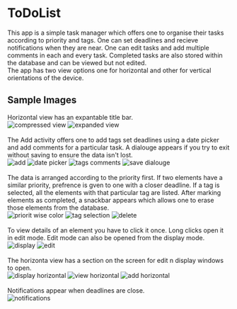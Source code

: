 # ToDoList
This app is a simple task manager which offers one to organise their tasks according to priority and tags.
One can set deadlines and recieve notifications when they are near. 
One can edit tasks and add multiple comments in each and every task.
Completed tasks are also stored within the database and can be viewed but not edited.
<br/>
The app has two view options one for horizontal and other for vertical orientations of the device.

## Sample Images
Horizontal view has an expantable title bar.<br/>
![compressed view](https://user-images.githubusercontent.com/36541302/40447908-a067c4d0-5ef1-11e8-82b0-963dbcee08a9.png)
![expanded view](https://user-images.githubusercontent.com/36541302/40447910-a0aa255a-5ef1-11e8-947c-29711b03e46c.png)
<br/><br/>
The Add activity offers one to add tags set deadlines using a date picker and add comments for a particular task. 
A dialouge appears if you try to exit without saving to ensure the data isn't lost.
<br/>
![add](https://user-images.githubusercontent.com/36541302/40448050-fce7336c-5ef1-11e8-8d80-a05e27ad3cc1.png)
![date picker](https://user-images.githubusercontent.com/36541302/40448043-fc5dbd08-5ef1-11e8-8f9f-16b5333959cf.png)
![tags comments](https://user-images.githubusercontent.com/36541302/40448039-fc29f892-5ef1-11e8-86d2-a293848b9969.png)
![save dialouge](https://user-images.githubusercontent.com/36541302/40448038-fbfa4318-5ef1-11e8-91e8-b536ab481a19.png)
<br/><br/>
The data is arranged according to the priority first.
If two elements have a similar priority, prefrence is gven to one with a closer deadline.
If a tag is selected, all the elements with that particular tag are listed.
After marking elements as completed, a snackbar appears which allows one to erase those elements from the database.
<br/>
![priorit wise color](https://user-images.githubusercontent.com/36541302/40448307-ccfae698-5ef2-11e8-8270-6e8319b9b136.png)
![tag selection](https://user-images.githubusercontent.com/36541302/40448317-d3a2864a-5ef2-11e8-9d4b-78167dbdd8f9.png)
![delete](https://user-images.githubusercontent.com/36541302/40448330-d9fddfda-5ef2-11e8-8505-9e69c77745f9.png)
<br/><br/>
To view details of an element you have to click it once.
Long clicks open it in edit mode. 
Edit mode can also be opened from the display mode.
<br/>
![display](https://user-images.githubusercontent.com/36541302/40448576-89f58384-5ef3-11e8-9e07-5d82831a9575.png)
![edit](https://user-images.githubusercontent.com/36541302/40448584-8e1f6ce0-5ef3-11e8-91d8-56c6befc9da7.png)
<br/><br/>
The horizonta view has a section on the screen for edit n display windows to open.
<br/>
![display horizontal](https://user-images.githubusercontent.com/36541302/40448662-ca929756-5ef3-11e8-9e5f-7bb0068032d5.png)
![view horizontal](https://user-images.githubusercontent.com/36541302/40448667-cf63999c-5ef3-11e8-9dbd-66f6de603460.png)
![add horizontal](https://user-images.githubusercontent.com/36541302/40448671-d2984662-5ef3-11e8-91b1-1ef7b912659a.png)
<br/><br/>
Notifications appear when deadlines are close.
<br/>
![notifications](https://user-images.githubusercontent.com/36541302/40448717-f9feaec6-5ef3-11e8-866b-a385d5e8495a.png)
